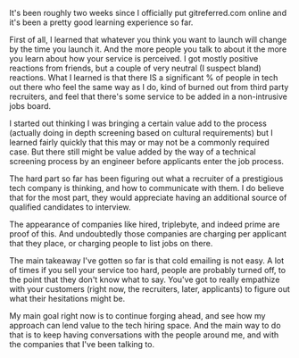 It's been roughly two weeks since I officially put gitreferred.com online and it's been a pretty good learning experience so far.

First of all, I learned that whatever you think you want to launch will change by the time you launch it. And the more people you talk to about it
the more you learn about how your service is perceived. I got mostly positive reactions from friends, but a couple of very neutral (I suspect bland) 
reactions. What I learned is that there IS a significant % of people in tech out there who feel the same way as I do, kind of burned out
from third party recruiters, and feel that there's some service to be added in a non-intrusive jobs board.

I started out thinking I was bringing a certain value add to the process (actually doing in depth screening based on cultural requirements) 
but I learned fairly quickly that this may or may not be a commonly required case. But there still might be value added by the way of a technical 
screening process by an engineer before applicants enter the job process.

The hard part so far has been figuring out what a recruiter of a prestigious tech company is thinking, and how to communicate with them. 
I do believe that for the most part, they would appreciate having an additional source of qualified candidates to interview.

The appearance of companies like hired, triplebyte, and indeed prime are proof of this. And undoubtedly those companies are charging
per applicant that they place, or charging people to list jobs on there.

The main takeaway I've gotten so far is that cold emailing is not easy. A lot of times if you sell your service too hard, people are probably
turned off, to the point that they don't know what to say. You've got to really empathize with your customers (right now, the recruiters, later, applicants)
to figure out what their hesitations might be.

My main goal right now is to continue forging ahead, and see how my approach can lend value to the tech hiring space. And the main way to do that
is to keep having conversations with the people around me, and with the companies that I've been talking to.
